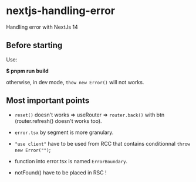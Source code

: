 # nextjs-handling-error

Handling error with NextJs 14

## Before starting

Use:

**$ pnpm run build**

otherwise, in dev mode, `thow new Error()` will not works.

## Most important points

- `reset()` doesn't works => useRouter => `router.back()` with btn (router.refresh() doesn't works too).

- `error.tsx` by segment is more granulary.

- `"use client"` have to be used from RCC that contains conditionnal `throw new Error("")`;

- function into error.tsx is named `ErrorBoundary`.

- notFound() have to be placed in RSC !